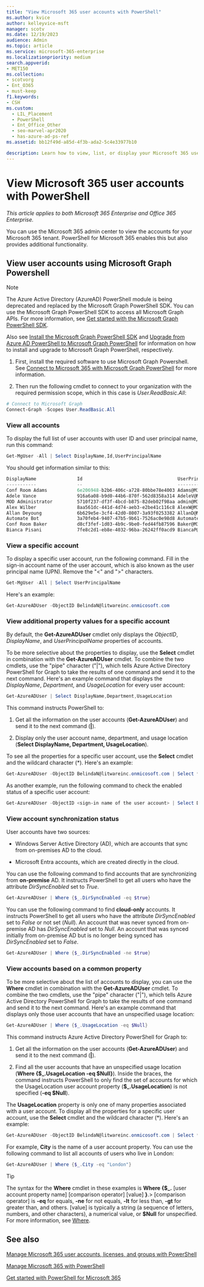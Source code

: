```yaml
---
title: "View Microsoft 365 user accounts with PowerShell"
ms.author: kvice
author: kelleyvice-msft
manager: scotv
ms.date: 12/19/2023
audience: Admin
ms.topic: article
ms.service: microsoft-365-enterprise
ms.localizationpriority: medium
search.appverid:
- MET150
ms.collection:
- scotvorg 
- Ent_O365
- must-keep
f1.keywords:
- CSH
ms.custom:
  - LIL_Placement
  - PowerShell
  - Ent_Office_Other
  - seo-marvel-apr2020
  - has-azure-ad-ps-ref
ms.assetid: bb12f49d-a85d-4f3b-ada2-5c4e33977b10

description: Learn how to view, list, or display your Microsoft 365 user accounts in different ways with PowerShell.
---
```


# View Microsoft 365 user accounts with PowerShell

*This article applies to both Microsoft 365 Enterprise and Office 365 Enterprise.*

You can use the Microsoft 365 admin center to view the accounts for your Microsoft 365 tenant. PowerShell for Microsoft 365 enables this but also provides additional functionality.
  
## View user accounts using Microsoft Graph Powershell

> [!NOTE]
> The Azure Active Directory (AzureAD) PowerShell module is being deprecated and replaced by the Microsoft Graph PowerShell SDK. You can use the Microsoft Graph PowerShell SDK to access all Microsoft Graph APIs. For more information, see [Get started with the Microsoft Graph PowerShell SDK](/powershell/microsoftgraph/get-started).
>
> Also see [Install the Microsoft Graph PowerShell SDK](/powershell/microsoftgraph/installation) and [Upgrade from Azure AD PowerShell to Microsoft Graph PowerShell](/powershell/microsoftgraph/migration-steps) for information on how to install and upgrade to Microsoft Graph PowerShell, respectively.

1. First, install the required software to use Microsoft Graph Powershell. See [Connect to Microsoft 365 with Microsoft Graph PowerShell](connect-to-microsoft-365-powershell.md) for more information.

1. Then run the following cmdlet to connect to your organization with the required permission scope, which in this case is *User.ReadBasic.All*:

```powershell
# Connect to Microsoft Graph
Connect-Graph -Scopes User.ReadBasic.All
```
  
### View all accounts

To display the full list of user accounts with user ID and user principal name, run this command:
  
```powershell
Get-MgUser -All | Select DisplayName,Id,UserPrincipalName
```

You should get information similar to this:
  
```powershell
DisplayName               Id                                   UserPrincipalName
-----------               --                                   -----------------
Conf Room Adams           6e206948-b2b6-406c-a728-80bbe78e4003 Adams@M365x89521157.OnMicrosoft.com
Adele Vance               916a6a08-b9d0-44b6-870f-562d8358a314 AdeleV@M365x89521157.OnMicrosoft.com
MOD Administrator         5710f237-df3f-4bcd-b875-82deb02f98aa admin@M365x89521157.onmicrosoft.com
Alex Wilber               8aa561dc-441d-4d74-aeb3-e2be41c116c8 AlexW@M365x89521157.OnMicrosoft.com
Allan Deyoung             6b629e5e-3cf4-42d0-8007-3a93f0253382 AllanD@M365x89521157.OnMicrosoft.com
Automate Bot              3a70feb4-9407-47b5-9b61-7526ac0e98d8 AutomateB@M365x89521157.OnMicrosoft.com      
Conf Room Baker           d8cf3fef-1d03-4b9c-9be0-fed44fb87596 Baker@M365x89521157.OnMicrosoft.com
Bianca Pisani             7fe8c2d1-eb8e-4032-96ba-26242ff0acd9 BiancaP@M365x89521157.OnMicrosoft.com        
```

### View a specific account

To display a specific user account, run the following command. Fill in the sign-in account name of the user account, which is also known as the user principal name (UPN). Remove the "<" and ">" characters.
  
```powershell
Get-MgUser -All | Select UserPrincipalName
```

Here's an example:
  
```powershell
Get-AzureADUser -ObjectID BelindaN@litwareinc.onmicosoft.com
```

### View additional property values for a specific account

By default, the **Get-AzureADUser** cmdlet only displays the *ObjectID*, *DisplayName*, and *UserPrincipalName* properties of accounts.

To be more selective about the properties to display, use the **Select** cmdlet in combination with the **Get-AzureADUser** cmdlet. To combine the two cmdlets, use the "pipe" character ("|"), which tells Azure Active Directory PowerShell for Graph to take the results of one command and send it to the next command. Here's an example command that displays the *DisplayName*, *Department*, and *UsageLocation* for every user account:
  
```powershell
Get-AzureADUser | Select DisplayName,Department,UsageLocation
```

This command instructs PowerShell to:
  
1. Get all the information on the user accounts (**Get-AzureADUser**) and send it to the next command (**|**).

1. Display only the user account name, department, and usage location (**Select DisplayName, Department, UsageLocation**).
  
To see all the properties for a specific user account, use the **Select** cmdlet and the wildcard character (*). Here's an example:
  
```powershell
Get-AzureADUser -ObjectID BelindaN@litwareinc.onmicosoft.com | Select *
```

As another example, run the following command to check the enabled status of a specific user account:
  
```powershell
Get-AzureADUser -ObjectID <sign-in name of the user account> | Select DisplayName,UserPrincipalName,AccountEnabled
```

### View account synchronization status

User accounts have two sources:

- Windows Server Active Directory (AD), which are accounts that sync from on-premises AD to the cloud.

- Microsoft Entra accounts, which are created directly in the cloud.

You can use the following command to find accounts that are synchronizing from **on-premise** AD. It instructs PowerShell to get all users who have the attribute *DirSyncEnabled* set to *True*.

```powershell
Get-AzureADUser | Where {$_.DirSyncEnabled -eq $true}
```

You can use the following command to find **cloud-only** accounts. It instructs PowerShell to get all users who have the attribute *DirSyncEnabled* set to *False* or not set (*Null*).
An account that was never synced from on-premise AD has *DirSyncEnabled* set to *Null*. An account that was synced initially from on-premise AD but is no longer being synced has *DirSyncEnabled* set to *False*. 

```powershell
Get-AzureADUser | Where {$_.DirSyncEnabled -ne $true}
```

### View accounts based on a common property

To be more selective about the list of accounts to display, you can use the **Where** cmdlet in combination with the **Get-AzureADUser** cmdlet. To combine the two cmdlets, use the "pipe" character ("|"), which tells Azure Active Directory PowerShell for Graph to take the results of one command and send it to the next command. Here's an example command that displays only those user accounts that have an unspecified usage location:
  
```powershell
Get-AzureADUser | Where {$_.UsageLocation -eq $Null}
```

This command instructs Azure Active Directory PowerShell for Graph to:
  
1. Get all the information on the user accounts (**Get-AzureADUser**) and send it to the next command (**|**).

1. Find all the user accounts that have an unspecified usage location (**Where {$\_.UsageLocation -eq $Null}**). Inside the braces, the command instructs PowerShell to only find the set of accounts for which the UsageLocation user account property (**$\_.UsageLocation**) is not specified (**-eq $Null**).

The **UsageLocation** property is only one of many properties associated with a user account. To display all the properties for a specific user account, use the **Select** cmdlet and the wildcard character (*). Here's an example:
  
```powershell
Get-AzureADUser -ObjectID BelindaN@litwareinc.onmicosoft.com | Select *
```

For example, **City** is the name of a user account property. You can use the following command to list all accounts of users who live in London:
  
```powershell
Get-AzureADUser | Where {$_.City -eq "London"}
```

> [!TIP]
> The syntax for the **Where** cmdlet in these examples is **Where {$\_.** [user account property name] [comparison operator] [value] **}**.> [comparison operator] is **-eq** for equals, **-ne** for not equals, **-lt** for less than, **-gt** for greater than, and others.  [value] is typically a string (a sequence of letters, numbers, and other characters), a numerical value, or **$Null** for unspecified. For more information, see [Where](/powershell/module/microsoft.powershell.core/where-object).

## See also

[Manage Microsoft 365 user accounts, licenses, and groups with PowerShell](manage-user-accounts-and-licenses-with-microsoft-365-powershell.md)
  
[Manage Microsoft 365 with PowerShell](manage-microsoft-365-with-microsoft-365-powershell.md)
  
[Get started with PowerShell for Microsoft 365](getting-started-with-microsoft-365-powershell.md)
